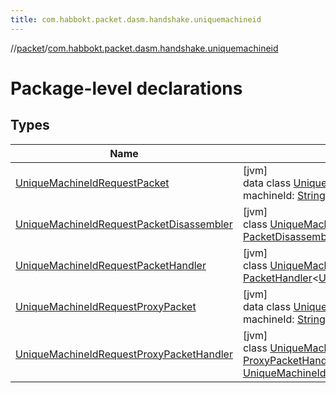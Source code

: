 ```yaml
---
title: com.habbokt.packet.dasm.handshake.uniquemachineid
---
```

//[packet](../../index.html)/[com.habbokt.packet.dasm.handshake.uniquemachineid](index.html)



# Package-level declarations



## Types


| Name | Summary |
|---|---|
| [UniqueMachineIdRequestPacket](-unique-machine-id-request-packet/index.html) | [jvm]<br>data class [UniqueMachineIdRequestPacket](-unique-machine-id-request-packet/index.html)(val machineId: [String](https://kotlinlang.org/api/latest/jvm/stdlib/kotlin/-string/index.html)) : [Packet](../../../api/api/com.habbokt.api.packet/-packet/index.html) |
| [UniqueMachineIdRequestPacketDisassembler](-unique-machine-id-request-packet-disassembler/index.html) | [jvm]<br>class [UniqueMachineIdRequestPacketDisassembler](-unique-machine-id-request-packet-disassembler/index.html) : [PacketDisassembler](../../../api/api/com.habbokt.api.packet/-packet-disassembler/index.html)&lt;[UniqueMachineIdRequestPacket](-unique-machine-id-request-packet/index.html)&gt; |
| [UniqueMachineIdRequestPacketHandler](-unique-machine-id-request-packet-handler/index.html) | [jvm]<br>class [UniqueMachineIdRequestPacketHandler](-unique-machine-id-request-packet-handler/index.html) : [PacketHandler](../../../api/api/com.habbokt.api.packet/-packet-handler/index.html)&lt;[UniqueMachineIdRequestProxyPacket](-unique-machine-id-request-proxy-packet/index.html)&gt; |
| [UniqueMachineIdRequestProxyPacket](-unique-machine-id-request-proxy-packet/index.html) | [jvm]<br>data class [UniqueMachineIdRequestProxyPacket](-unique-machine-id-request-proxy-packet/index.html)(val machineId: [String](https://kotlinlang.org/api/latest/jvm/stdlib/kotlin/-string/index.html)) : [ProxyPacket](../../../api/api/com.habbokt.api.packet/-proxy-packet/index.html) |
| [UniqueMachineIdRequestProxyPacketHandler](-unique-machine-id-request-proxy-packet-handler/index.html) | [jvm]<br>class [UniqueMachineIdRequestProxyPacketHandler](-unique-machine-id-request-proxy-packet-handler/index.html) : [ProxyPacketHandler](../../../api/api/com.habbokt.api.packet/-proxy-packet-handler/index.html)&lt;[UniqueMachineIdRequestPacket](-unique-machine-id-request-packet/index.html), [UniqueMachineIdRequestProxyPacket](-unique-machine-id-request-proxy-packet/index.html)&gt; |

